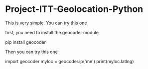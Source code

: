 # Project-ITT-Geolocation-Python

This is very simple. You can try this one

first, you need to install the geocoder module

pip install geocoder

Then you can try this one

import geocoder
myloc = geocoder.ip('me')
print(myloc.latlng)
